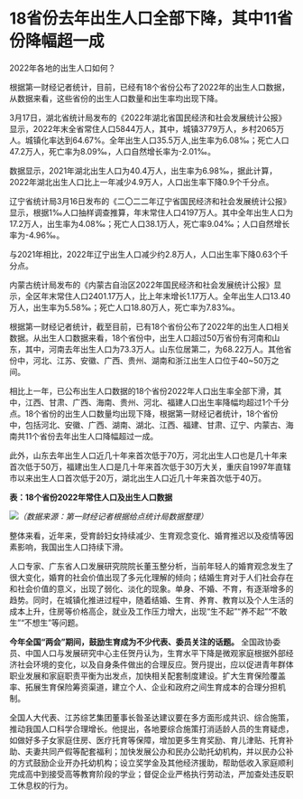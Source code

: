 # 18省份去年出生人口全部下降，其中11省份降幅超一成

2022年各地的出生人口如何？

根据第一财经记者统计，目前，已经有18个省份公布了2022年的出生人口数据，从数据来看，这些省份的出生人口数量和出生率均出现下降。

3月17日，湖北省统计局发布的《2022年湖北省国民经济和社会发展统计公报》显示，2022年末全省常住人口5844万人，其中，城镇3779万人，乡村2065万人。城镇化率达到64.67%。全年出生人口35.5万人,出生率为6.08‰；死亡人口47.2万人，死亡率为8.09‰，人口自然增长率为-2.01‰。

数据显示，2021年湖北出生人口为40.4万人，出生率为6.98‰，据此计算，2022年湖北出生人口比上一年减少4.9万人，人口出生率下降0.9个千分点。

辽宁省统计局3月16日发布的《二〇二二年辽宁省国民经济和社会发展统计公报》显示，根据1‰人口抽样调查推算，年末常住人口4197万人。其中全年出生人口为17.2万人，出生率为4.08‰；死亡人口38.1万人，死亡率9.04‰；人口自然增长率为-4.96‰。

与2021年相比，2022年辽宁出生人口减少约2.8万人，人口出生率下降0.63个千分点。

内蒙古统计局发布的《内蒙古自治区2022年国民经济和社会发展统计公报》显示，全区年末常住人口2401.17万人，比上年末增长1.17万人。全年出生人口13.40万人，出生率为5.58‰；死亡人口18.80万人，死亡率为7.83‰。

根据第一财经记者统计，截至目前，已有18个省份公布了2022年的出生人口相关数据。从出生人口数据来看，18个省份中，出生人口超过50万省份有河南和山东，其中，河南去年出生人口为73.3万人。山东位居第二，为68.22万人。其他省份中，河北、江苏、安徽、广西、贵州、湖南和浙江出生人口位于40~50万之间。

相比上一年，已公布出生人口数据的18个省份2022年人口出生率全部下滑，其中，江西、甘肃、广西、海南、贵州、河北、福建人口出生率降幅均超过1个千分点。18个省份的出生人口数量均出现下降，根据第一财经记者统计，18个省份中，包括河北、安徽、广西、湖南、湖北、江西、福建、甘肃、辽宁、内蒙古、海南共11个省份去年出生人口降幅超过一成。

此外，山东去年出生人口近几十年来首次低于70万，河北出生人口也是几十年来首次低于50万，福建出生人口是几十年来首次低于30万大关，重庆自1997年直辖市以来出生人口首次低于20万，湖北出生人口近几十年来首次低于40万。

**表：18个省份2022年常住人口及出生人口数据**

![](https://inews.gtimg.com/om_bt/OQz9THrrUf0e1MyMn2INCEfuLMpiyRhzdBjzHsAA9_fSwAA/1000)_（数据来源：第一财经记者根据给点统计局数据整理）_

整体来看，近年来，受育龄妇女持续减少、生育观念变化、婚育推迟以及疫情等因素影响，我国出生人口持续下滑。

人口专家、广东省人口发展研究院院长董玉整分析，当前年轻人的婚育观念发生了很大变化，婚育的社会价值出现了多元化理解的倾向；结婚生育对于人们社会存在和社会价值的意义，出现了弱化、淡化的现象。单身、不婚、不育，有逐渐增多的趋势。同时，在城镇化推进过程中，随着结婚、生育、养育、教育以及个人生活的成本上升，住房等价格高企，就业及工作压力增大，出现“生不起”“养不起”“不敢生”“不想生”等问题。

**今年全国“两会”期间，鼓励生育成为不少代表、委员关注的话题。**
全国政协委员、中国人口与发展研究中心主任贺丹认为，生育水平下降是微观家庭根据外部经济社会环境的变化，以及自身条件做出的合理反应。贺丹提出，应以促进青年群体职业发展和家庭职责平衡为出发点，加快相关配套制度建设。扩大生育保险覆盖率、拓展生育保险筹资渠道，建立个人、企业和政府之间生育成本的合理分担机制。

全国人大代表、江苏综艺集团董事长昝圣达建议要在多方面形成共识、综合施策，推动我国人口科学合理增长。他提出，各地要综合施策打消适龄人员的生育疑虑，如做好多子女家庭住房、医疗托育等保障，增加更多生育奖励、育儿津贴、托育补助、夫妻共同产假等配套福利；加快发展公办和民办公助托幼机构，并以民办公补的方式鼓励企业开办托幼机构；设立奖学金及其他经济援助，帮助低收入家庭顺利完成高中到接受高等教育阶段的学业；督促企业严格执行劳动法，严加查处违反职工休息权的行为。

